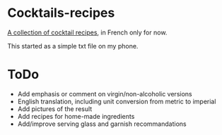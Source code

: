 # Cocktails-recipes

[A collection of cocktail recipes](Cocktails.md), in French only for now.

This started as a simple txt file on my phone. 


# ToDo

* Add emphasis or comment on virgin/non-alcoholic versions
* English translation, including unit conversion from metric to imperial 
* Add pictures of the result
* Add recipes for home-made ingredients
* Add/improve serving glass and garnish recommandations 

